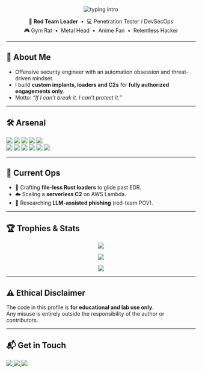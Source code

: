 <!-- README.md -->

<!-- ───────────────────────────────────────────────────────────── -->
<!-- 🎯  ANIMATED HEADING  --------------------------------------- -->
<p align="center">
  <img
    src="https://readme-typing-svg.demolab.com?font=Fira+Code&size=28&duration=3000&pause=600&color=F70000&center=true&vCenter=true&width=900&height=70&lines=Ethan+Lacerenza+%7C+Red+Team+Lead;Malware+Developer+%2F+OffSec+Engineer;Break+Things+%E2%86%92+Understand+Them+%E2%86%92+Defend+Them"
    alt="typing intro"
  />
</p>

<!-- ───────────────────────────────────────────────────────────── -->
<!-- 🅰  ASCII BANNER  ------------------------------------------- -->



<p align="center">
💼 <strong>Red Team Leader</strong> &nbsp;•&nbsp;
💻 Penetration Tester / DevSecOps<br/>
🎮  Gym Rat &nbsp;•&nbsp; Metal Head &nbsp;•&nbsp; Anime Fan &nbsp;•&nbsp; Relentless Hacker
</p>

---

## 🚀 About Me
- Offensive security engineer with an automation obsession and threat-driven mindset.  
- I build **custom implants, loaders and C2s** for **fully authorized engagements only**.  
- Motto: *“If I can’t break it, I can’t protect it.”*

---

## 🛠️ Arsenal
<p>
  <!-- Languages -->
  <img src="https://img.shields.io/badge/Python-3776AB?style=for-the-badge&logo=python&logoColor=white"/>
  <img src="https://img.shields.io/badge/Go-00ADD8?style=for-the-badge&logo=go&logoColor=white"/>
  <img src="https://img.shields.io/badge/Rust-000000?style=for-the-badge&logo=rust&logoColor=white"/>
  <img src="https://img.shields.io/badge/Bash-4EAA25?style=for-the-badge&logo=gnubash&logoColor=white"/>
  <img src="https://img.shields.io/badge/PowerShell-5391FE?style=for-the-badge&logo=powershell&logoColor=white"/>
  <!-- Frameworks & tooling -->
  <br/>
  <img src="https://img.shields.io/badge/CobaltStrike-911313?style=for-the-badge&logo=starship&logoColor=white"/>
  <img src="https://img.shields.io/badge/Sliver-7C3AED?style=for-the-badge&logo=protobuf&logoColor=white"/>
  <img src="https://img.shields.io/badge/Metasploit-333?style=for-the-badge&logo=metasploit&logoColor=white"/>
  <img src="https://img.shields.io/badge/Docker-2496ED?style=for-the-badge&logo=docker&logoColor=white"/>
  <img src="https://img.shields.io/badge/K8s-326CE5?style=for-the-badge&logo=kubernetes&logoColor=white"/>
  <img src="https://img.shields.io/badge/Ansible-EE0000?style=for-the-badge&logo=ansible&logoColor=white"/>
</p>

---

## 🔭 Current Ops
- 🖤 Crafting **file-less Rust loaders** to glide past EDR.  
- ☁️ Scaling a **serverless C2** on AWS Lambda.  
- 🤖 Researching **LLM-assisted phishing** (red-team POV).  

---

## 🏆 Trophies & Stats
<p align="center">
  <!-- Trophy shelf -->
  <img src="https://github-profile-trophy.vercel.app/?username=ethanlacerenza&theme=darkhub&title=Followers,Stars,Commit&margin-w=15&no-bg=true" />
</p>

<p align="center">
  <!-- GitHub Streak -->
  <img src="https://github-readme-streak-stats.herokuapp.com?user=ethanlacerenza&theme=dark&hide_border=true&background=00000000"/>
</p>

<p align="center">
  <!-- Top languages -->
  <img src="https://github-readme-stats.vercel.app/api/top-langs/?username=ethanlacerenza&layout=compact&theme=dark&hide_border=true&langs_count=8"/>
</p>

---

## ⚠️ Ethical Disclaimer
The code in this profile is **for educational and lab use only**.  
Any misuse is entirely outside the responsibility of the author or contributors.

---

## 📬 Get in Touch
<p>
  <a href="https://github.com/ethanlacerenza">
    <img src="https://img.shields.io/badge/GitHub-100000?style=for-the-badge&logo=github&logoColor=white">
  </a>
  <a href="https://www.linkedin.com/in/ethan-lacerenza-2633421ab/">
    <img src="https://img.shields.io/badge/LinkedIn-0077B5?style=for-the-badge&logo=linkedin&logoColor=black">
  </a>
  <a href="mailto:contact@ethanredteam.io">
    <img src="https://img.shields.io/badge/Email-D14836?style=for-the-badge&logo=gmail&logoColor=white">
  </a>
</p>

<p align="center">
  <img src="https://komarev.com/ghpvc/?username=ethanlacerenza&style=flat-squ
